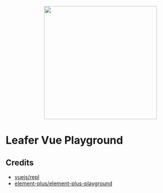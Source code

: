 <p align="center">
  <img width="300px" src="">
</p>

# Leafer Vue Playground

## Credits

- [vuejs/repl](https://github.com/vuejs/repl)
- [element-plus/element-plus-playground](https://github.com/element-plus/element-plus-playground)
